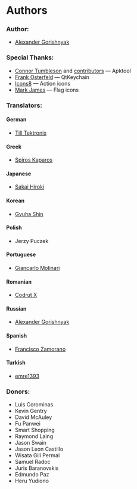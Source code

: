 # Authors

### Author:

- [Alexander Gorishnyak](https://github.com/kefir500)

### Special Thanks:

- [Connor Tumbleson](https://github.com/iBotPeaches) and [contributors](https://github.com/iBotPeaches/Apktool/blob/master/CONTRIBUTORS.md) — Apktool
- [Frank Osterfeld](https://github.com/frankosterfeld) — QtKeychain
- [Icons8](https://icons8.com) — Action icons
- [Mark James](http://www.famfamfam.com) — Flag icons

### Translators:

#### German
- [Till Tektronix](https://www.transifex.com/user/profile/Tektronix/)

#### Greek
- [Spiros Kaparos](https://www.transifex.com/user/profile/spkprs/)

#### Japanese
- [Sakai Hiroki](https://www.transifex.com/user/profile/m07jp/)

#### Korean
- [Gyuha Shin](https://www.transifex.com/user/profile/gyuha/)

#### Polish
- Jerzy Puczek

#### Portuguese
- [Giancarlo Molinari](https://www.transifex.com/user/profile/pombimsjb/)

#### Romanian
- [Codrut X](https://www.transifex.com/user/profile/codrut2020/)

#### Russian
- [Alexander Gorishnyak](https://www.transifex.com/user/profile/kefir500/)

#### Spanish
- [Francisco Zamorano](https://www.transifex.com/user/profile/Paco_Zamo/)

#### Turkish
- [emre1393](https://www.transifex.com/user/profile/emre1393/)

### Donors:

- Luis Corominas
- Kevin Gentry
- David McAuley
- Fu Panwei
- Smart Shopping
- Raymond Laing
- Jason Swain
- Jason Leon Castillo
- Wisata Gili Permai
- Samuel Radoc
- Juris Baranovskis
- Edmundo Paz
- Heru Yudiono
